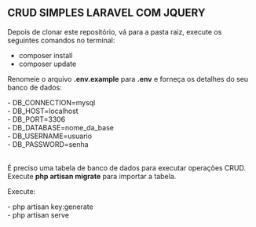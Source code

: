 ## CRUD SIMPLES LARAVEL COM JQUERY

Depois de clonar este repositório, vá para a pasta raiz, execute os seguintes comandos no terminal:

- composer install
- composer update 
<p>Renomeie o arquivo <b>.env.example</b> para <b>.env</b> e forneça os detalhes do seu banco de dados:</p>
- DB_CONNECTION=mysql</br>
- DB_HOST=localhost</br>
- DB_PORT=3306</br>
- DB_DATABASE=nome_da_base</br>
- DB_USERNAME=usuario</br>
- DB_PASSWORD=senha</br></br>
<p>É preciso uma tabela de banco de dados para executar operações CRUD. Execute <b>php artisan migrate</b> para importar a tabela.</p>
<p>Execute:</p>
- php artisan key:generate</br>
- php artisan serve
